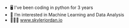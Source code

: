 - 🖥️ I've been coding in python for 3 years
- 👀 I’m interested in Machine Learning and Data Analysis
- 🧑🏾‍💻 www.skylerjordan.io
